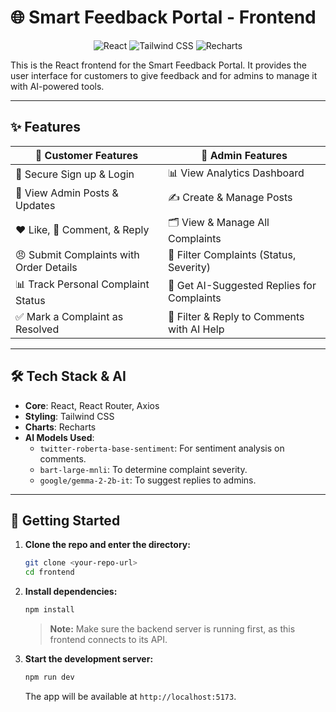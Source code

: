 # 🌐 Smart Feedback Portal - Frontend

<p align="center">
  <img src="https://img.shields.io/badge/React-20232A?style=for-the-badge&logo=react&logoColor=61DAFB" alt="React"/>
  <img src="https://img.shields.io/badge/Tailwind_CSS-38B2AC?style=for-the-badge&logo=tailwind-css&logoColor=white" alt="Tailwind CSS"/>
  <img src="https://img.shields.io/badge/Recharts-003366?style=for-the-badge&logo=recharts&logoColor=white" alt="Recharts"/>
</p>

This is the React frontend for the Smart Feedback Portal. It provides the user interface for customers to give feedback and for admins to manage it with AI-powered tools.

---

## ✨ Features

| 👤 Customer Features                     | 👑 Admin Features                             |
| --------------------------------------- | --------------------------------------------- |
| 🔐 Secure Sign up & Login               | 📊 View Analytics Dashboard                   |
| 📢 View Admin Posts & Updates           | ✍️ Create & Manage Posts                      |
| ❤️ Like, 💬 Comment, & Reply            | 🗂️ View & Manage All Complaints               |
| 😠 Submit Complaints with Order Details | 🔎 Filter Complaints (Status, Severity)       |
| 📊 Track Personal Complaint Status     | 🤖 Get AI-Suggested Replies for Complaints    |
| ✅ Mark a Complaint as Resolved         | 💬 Filter & Reply to Comments with AI Help    |

---

## 🛠️ Tech Stack & AI

* **Core**: React, React Router, Axios
* **Styling**: Tailwind CSS
* **Charts**: Recharts
* **AI Models Used**:
    * `twitter-roberta-base-sentiment`: For sentiment analysis on comments.
    * `bart-large-mnli`: To determine complaint severity.
    * `google/gemma-2-2b-it`: To suggest replies to admins.

---

## 🚀 Getting Started

1.  **Clone the repo and enter the directory:**
    ```bash
    git clone <your-repo-url>
    cd frontend
    ```

2.  **Install dependencies:**
    ```bash
    npm install
    ```
    > **Note:** Make sure the backend server is running first, as this frontend connects to its API.

3.  **Start the development server:**
    ```bash
    npm run dev
    ```
    The app will be available at `http://localhost:5173`.
